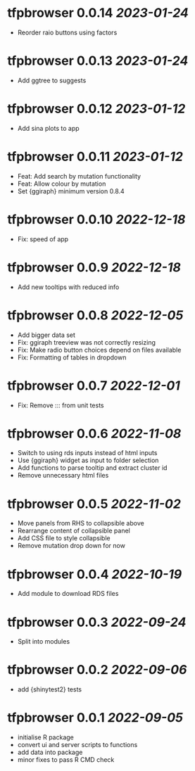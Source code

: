 # tfpbrowser 0.0.14 _2023-01-24_

- Reorder raio buttons using factors

# tfpbrowser 0.0.13 _2023-01-24_

- Add ggtree to suggests

# tfpbrowser 0.0.12 _2023-01-12_

- Add sina plots to app

# tfpbrowser 0.0.11 _2023-01-12_

- Feat: Add search by mutation functionality
- Feat: Allow colour by mutation
- Set {ggiraph} minimum version 0.8.4

# tfpbrowser 0.0.10 _2022-12-18_

- Fix: speed of app

# tfpbrowser 0.0.9 _2022-12-18_

- Add new tooltips with reduced info

# tfpbrowser 0.0.8 _2022-12-05_

- Add bigger data set
- Fix: ggiraph treeview was not correctly resizing
- Fix: Make radio button choices depend on files available
- Fix: Formatting of tables in dropdown

# tfpbrowser 0.0.7 _2022-12-01_

- Fix: Remove ::: from unit tests

# tfpbrowser 0.0.6 _2022-11-08_

- Switch to using rds inputs instead of html inputs
- Use {ggiraph} widget as input to folder selection
- Add functions to parse tooltip and extract cluster id
- Remove unnecessary html files

# tfpbrowser 0.0.5 _2022-11-02_

- Move panels from RHS to collapsible above
- Rearrange content of collapsible panel
- Add CSS file to style collapsible
- Remove mutation drop down for now

# tfpbrowser 0.0.4 _2022-10-19_

- Add module to download RDS files

# tfpbrowser 0.0.3 _2022-09-24_

- Split into modules

# tfpbrowser 0.0.2 _2022-09-06_

- add {shinytest2} tests

# tfpbrowser 0.0.1 _2022-09-05_

- initialise R package
- convert ui and server scripts to functions
- add data into package
- minor fixes to pass R CMD check

